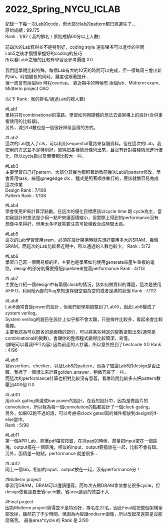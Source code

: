 # 2022_Spring_NYCU_ICLAB

紀錄一下每一次Lab的code，但大部分lab的pattern都已經遺失了...   
原始成績 : 99.175  
Rank : 1/92   ( 我的排名 / 原始成績60分以上人數)  
  
前四次的Lab寫得並不是特別好，coding style 還有蠻多可以進步的空間  
Lab5之後才慢慢掌握好的coding的技巧  
所以看Lab5之後的比較有學習及參考價值 XD

我們這學期比較特殊，每個Lab有大約10天的時間可以完成，但一樣每周三會出新的lab，時間變長的同時，難度也跟著提升...  
但一周會有兩個lab 時程overlap。 靠近期中的時候有 兩個lab、Midterm exam、 Midterm project OAO  
  
(以下 Rank : 我的排名/通過Lab的總人數)    

#Lab1  
  單純只有combinational的電路，學習如何用硬體的想法去做架構上的設計(合併重複使用的比較器)。  
  另外，減少bit數也是一個很好降低面積的方式。    
    
#Lab2  
  這次的Lab加入了clk，可以利用sequential電路來存儲資料。但在這次的Lab，我使用的方式並不是特別好，單純把各種情況條列出來，且沒有針對每種情況進行優化，所以cycle數以及面積都比較大一些。  
  
#Lab3  
  主要學習自己打pattern，大部分其實也都照著助教前幾次Lab的pattern修改，學會善用task，搞懂@negedge clk 、程式是照著順序執行的，應該就蠻容易完成這次作業  
  Design Rank : 7/108  
  Pattern Rank : 1/108  
  
#Lab4  
  學會使用IP來計算浮點數。在這次的優化目標應該以cycle time 跟 cycle為主，當初我設計的想法是少用一點IP來讓面積縮小，但實際上得到的performance沒有想像中來得好，但用太多IP就需要注意可能導致合成時間太長。
  
#Lab5  
  這次的Lab學習使用sram，必須在設計架構時就先想好要用多大的SRAM、幾個SRAM。而這次的Lab比較靠近期中，所以通過的人數也較少。
  Rank : 5/72   
  
#Lab6  
  學習自己寫一個簡易版的IP，主要也是學著如何使用generate來產生重複的電路。design的部分則需要搭配pipeline來提高performance
  Rank : 4/113
  
#Lab7  
  主要在介紹一個design中有兩個clock的情況，該如何做資料的傳遞，這次是使用AFIFO，利用他內部的flag來知道存儲空間為空的或者是滿的狀態
  Rank : 7/112

#Lab8  
  Lab8通常會是power的設計，但我們那學期調整到了Lab10，因此Lab8變成了system verilog。  
  System verilog的題目在設計上似乎都不會太難，只是條件比較多，看起來會比較複雜。  
  主要我認為可以節省的是面積的部分，可以將某些特定的變數提取出來(通常是combinational的變數)，會讓你的整個程式變得比較簡潔、易懂。  
  (詳細可以看我PPT內容) 
  因為前面的人抄襲，所以意外撿到了bestcode XD
  Rank : 4/96

#Lab9  
  寫assertion、checker、以及Lab8的pattern，而為了驗證Lab8的design是否正確，我換了一個想法來計算golden_answer，稍微冗長了一些。  
  而這次的performance計算也相對比較沒有意義，看誰時間比較多去把pattern數壓到400個 0.0  
  
#Lab10  
  用clock gating來達成low power的設計，在我的設計中，因為是做圖片的convolution，所以我為每一個convolution的點都設計了一個clock gating。  
  另外，如果02跑不過的話，可以考慮把clock gated寫的條件都放到design的if-else當中。  
  Rank : 5/98

#Lab11  
  第一個APR Lab，照著pdf檔按按鈕，在排pad的時候，盡量把input擺在一個區塊，output擺在一個區塊，相似的input、output要擺放在一起，比較不會有錯。  
  另外，面積差一點點，performance 就差很多...
  
#Lab12  
  同上一個lab，相似的input、output放在一起，沒有performance分！  
  
#Midterm project  
  學習用DRAM，DRAM可以邊讀邊寫，而每次去跟DRAM拿值會花很多cycle，但design依舊是要去省cycle數，省area達到的效益不大
  
#Final project  
  因為Midterm project寫得並不是特別好，排名在22名，因此Final就把整個架構全部改掉，雖然花了不少時間，但因為內容跟midterm很像，所以改起來還算是沒那麼痛苦。 最後area*cycle 的 Rank 是 2/90
  
  



